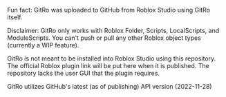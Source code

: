 Fun fact: GitRo was uploaded to GitHub from Roblox Studio using GitRo itself.

Disclaimer: GitRo only works with Roblox Folder, Scripts, LocalScripts, and ModuleScripts. You can't push or pull any other Roblox object types (currently a WIP feature).

GitRo is not meant to be installed into Roblox Studio using this repository. The official Roblox plugin link will be put here when it is published. The repository lacks the user GUI that the plugin requires.

GitRo utilizes GitHub's latest (as of publishing) API version (2022-11-28)
